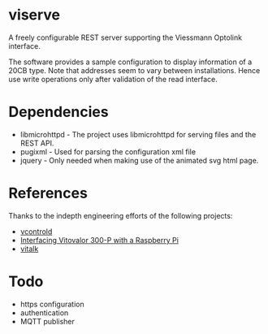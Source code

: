 # viserve
A freely configurable REST server supporting the Viessmann Optolink interface.

The software provides a sample configuration to display information of a 20CB type. 
Note that addresses seem to vary between installations. Hence use write operations only after validation of the read interface.

# Dependencies
* libmicrohttpd - The project uses libmicrohttpd for serving files and the REST API.
* pugixml - Used for parsing the configuration xml file
* jquery - Only needed when making use of the animated svg html page.

# References
Thanks to the indepth engineering efforts of the following projects:

* [vcontrold](https://github.com/openv/vcontrold)
* [Interfacing Vitovalor 300-P with a Raspberry Pi ](https://projects.webvoss.de/2017/11/05/interfacing-vitovalor-300-p-with-a-raspberry-pi/)
* [vitalk](https://github.com/klauweg/vitalk)

# Todo

* https configuration
* authentication
* MQTT publisher
